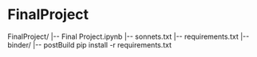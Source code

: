 # FinalProject
FinalProject/
   |-- Final Project.ipynb
   |-- sonnets.txt
   |-- requirements.txt
   |-- binder/
         |-- postBuild
pip install -r requirements.txt

